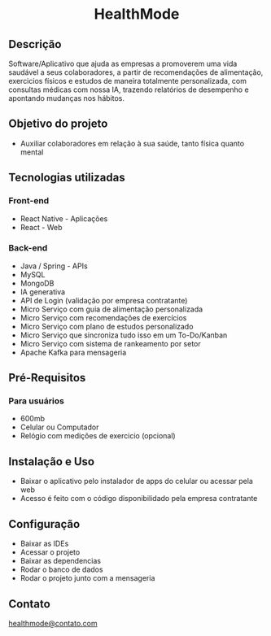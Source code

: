 <div align="center">

<h1>HealthMode</h1>

</div>


## Descrição
Software/Aplicativo que ajuda as empresas a promoverem uma vida saudável a seus colaboradores, a partir de recomendações de alimentação, exercicios físicos e estudos de maneira totalmente personalizada, com consultas médicas com nossa IA, trazendo relatórios de desempenho e apontando mudanças nos hábitos.

## Objetivo do projeto 
- Auxiliar colaboradores em relação à sua saúde, tanto física quanto mental

## Tecnologias utilizadas 
### Front-end
- React Native - Aplicações
- React - Web

### Back-end
- Java / Spring - APIs
- MySQL
- MongoDB
- IA generativa
- API de Login (validação por empresa contratante)
- Micro Serviço com guia de alimentação personalizada
- Micro Serviço com recomendações de exercícios
- Micro Serviço com plano de estudos personalizado
- Micro Serviço que sincroniza tudo isso em um To-Do/Kanban
- Micro Serviço com sistema de rankeamento por setor
- Apache Kafka para mensageria

## Pré-Requisitos
### Para usuários
- 600mb
- Celular ou Computador
- Relógio com medições de exercicio (opcional)

## Instalação e Uso
- Baixar o aplicativo pelo instalador de apps do celular ou acessar pela web
- Acesso é feito com o código disponibilidado pela empresa contratante

## Configuração
- Baixar as IDEs
- Acessar o projeto
- Baixar as dependencias
- Rodar o banco de dados
- Rodar o projeto junto com a mensageria

## Contato
healthmode@contato.com
